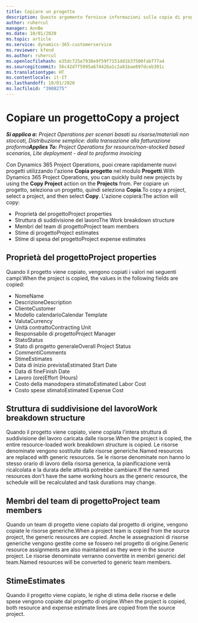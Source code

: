 ```yaml
---
title: Copiare un progetto
description: Questo argomento fornisce informazioni sulla copia di progetti in Dynamics 365 Project Operations.
author: ruhercul
manager: AnnBe
ms.date: 10/01/2020
ms.topic: article
ms.service: dynamics-365-customerservice
ms.reviewer: kfend
ms.author: ruhercul
ms.openlocfilehash: e35dc725e7938e9f59f7151dd1b37500fabf77a4
ms.sourcegitcommit: 56c42d7f5995a674426a1c2a81bae897dceb391c
ms.translationtype: HT
ms.contentlocale: it-IT
ms.lasthandoff: 10/01/2020
ms.locfileid: "3908275"
---
```

# <a name="copy-a-project"></a><span data-ttu-id="f5b5d-103">Copiare un progetto</span><span class="sxs-lookup"><span data-stu-id="f5b5d-103">Copy a project</span></span>

<span data-ttu-id="f5b5d-104">_**Si applica a:** Project Operations per scenari basati su risorse/materiali non stoccati, Distribuzione semplice: dalla transazione alla fatturazione proforma_</span><span class="sxs-lookup"><span data-stu-id="f5b5d-104">_**Applies To:** Project Operations for resource/non-stocked based scenarios, Lite deployment - deal to proforma invoicing_</span></span>

<span data-ttu-id="f5b5d-105">Con Dynamics 365 Project Operations, puoi creare rapidamente nuovi progetti utilizzando l'azione **Copia progetto** nel modulo **Progetti**.</span><span class="sxs-lookup"><span data-stu-id="f5b5d-105">With Dynamics 365 Project Operations, you can quickly build new projects by using the **Copy Project** action on the **Projects** from.</span></span> <span data-ttu-id="f5b5d-106">Per copiare un progetto, seleziona un progetto, quindi seleziona **Copia**.</span><span class="sxs-lookup"><span data-stu-id="f5b5d-106">To copy a project, select a project, and then select **Copy**.</span></span> <span data-ttu-id="f5b5d-107">L'azione copierà:</span><span class="sxs-lookup"><span data-stu-id="f5b5d-107">The action will copy:</span></span>

- <span data-ttu-id="f5b5d-108">Proprietà del progetto</span><span class="sxs-lookup"><span data-stu-id="f5b5d-108">Project properties</span></span>
- <span data-ttu-id="f5b5d-109">Struttura di suddivisione del lavoro</span><span class="sxs-lookup"><span data-stu-id="f5b5d-109">The Work breakdown structure</span></span>
- <span data-ttu-id="f5b5d-110">Membri del team di progetto</span><span class="sxs-lookup"><span data-stu-id="f5b5d-110">Project team members</span></span>
- <span data-ttu-id="f5b5d-111">Stime di progetto</span><span class="sxs-lookup"><span data-stu-id="f5b5d-111">Project estimates</span></span>
- <span data-ttu-id="f5b5d-112">Stime di spesa del progetto</span><span class="sxs-lookup"><span data-stu-id="f5b5d-112">Project expense estimates</span></span>

## <a name="project-properties"></a><span data-ttu-id="f5b5d-113">Proprietà del progetto</span><span class="sxs-lookup"><span data-stu-id="f5b5d-113">Project properties</span></span>

<span data-ttu-id="f5b5d-114">Quando il progetto viene copiato, vengono copiati i valori nei seguenti campi:</span><span class="sxs-lookup"><span data-stu-id="f5b5d-114">When the project is copied, the values in the following fields are copied:</span></span>

- <span data-ttu-id="f5b5d-115">Nome</span><span class="sxs-lookup"><span data-stu-id="f5b5d-115">Name</span></span>
- <span data-ttu-id="f5b5d-116">Descrizione</span><span class="sxs-lookup"><span data-stu-id="f5b5d-116">Description</span></span>
- <span data-ttu-id="f5b5d-117">Cliente</span><span class="sxs-lookup"><span data-stu-id="f5b5d-117">Customer</span></span>
- <span data-ttu-id="f5b5d-118">Modello calendario</span><span class="sxs-lookup"><span data-stu-id="f5b5d-118">Calendar Template</span></span>
- <span data-ttu-id="f5b5d-119">Valuta</span><span class="sxs-lookup"><span data-stu-id="f5b5d-119">Currency</span></span>
- <span data-ttu-id="f5b5d-120">Unità contratto</span><span class="sxs-lookup"><span data-stu-id="f5b5d-120">Contracting Unit</span></span>
- <span data-ttu-id="f5b5d-121">Responsabile di progetto</span><span class="sxs-lookup"><span data-stu-id="f5b5d-121">Project Manager</span></span>
- <span data-ttu-id="f5b5d-122">Stato</span><span class="sxs-lookup"><span data-stu-id="f5b5d-122">Status</span></span>
- <span data-ttu-id="f5b5d-123">Stato di progetto generale</span><span class="sxs-lookup"><span data-stu-id="f5b5d-123">Overall Project Status</span></span>
- <span data-ttu-id="f5b5d-124">Commenti</span><span class="sxs-lookup"><span data-stu-id="f5b5d-124">Comments</span></span>
- <span data-ttu-id="f5b5d-125">Stime</span><span class="sxs-lookup"><span data-stu-id="f5b5d-125">Estimates</span></span>
- <span data-ttu-id="f5b5d-126">Data di inizio prevista</span><span class="sxs-lookup"><span data-stu-id="f5b5d-126">Estimated Start Date</span></span>
- <span data-ttu-id="f5b5d-127">Data di fine</span><span class="sxs-lookup"><span data-stu-id="f5b5d-127">Finish Date</span></span>
- <span data-ttu-id="f5b5d-128">Lavoro (ore)</span><span class="sxs-lookup"><span data-stu-id="f5b5d-128">Effort (Hours)</span></span>
- <span data-ttu-id="f5b5d-129">Costo della manodopera stimato</span><span class="sxs-lookup"><span data-stu-id="f5b5d-129">Estimated Labor Cost</span></span>
- <span data-ttu-id="f5b5d-130">Costo spese stimato</span><span class="sxs-lookup"><span data-stu-id="f5b5d-130">Estimated Expense Cost</span></span>

## <a name="work-breakdown-structure"></a><span data-ttu-id="f5b5d-131">Struttura di suddivisione del lavoro</span><span class="sxs-lookup"><span data-stu-id="f5b5d-131">Work breakdown structure</span></span>

<span data-ttu-id="f5b5d-132">Quando il progetto viene copiato, viene copiata l'intera struttura di suddivisione del lavoro caricata dalle risorse.</span><span class="sxs-lookup"><span data-stu-id="f5b5d-132">When the project is copied, the entire resource-loaded work breakdown structure is copied.</span></span> <span data-ttu-id="f5b5d-133">Le risorse denominate vengono sostituite dalle risorse generiche.</span><span class="sxs-lookup"><span data-stu-id="f5b5d-133">Named resources are replaced with generic resources.</span></span> <span data-ttu-id="f5b5d-134">Se le risorse denominate non hanno lo stesso orario di lavoro della risorsa generica, la pianificazione verrà ricalcolata e la durata delle attività potrebbe cambiare.</span><span class="sxs-lookup"><span data-stu-id="f5b5d-134">If the named resources don't have the same working hours as the generic resource, the schedule will be recalculated and task durations may change.</span></span>

## <a name="project-team-members"></a><span data-ttu-id="f5b5d-135">Membri del team di progetto</span><span class="sxs-lookup"><span data-stu-id="f5b5d-135">Project team members</span></span>

<span data-ttu-id="f5b5d-136">Quando un team di progetto viene copiato dal progetto di origine, vengono copiate le risorse generiche.</span><span class="sxs-lookup"><span data-stu-id="f5b5d-136">When a project team is copied from the source project, the generic resources are copied.</span></span> <span data-ttu-id="f5b5d-137">Anche le assegnazioni di risorse generiche vengono gestite come se fossero nel progetto di origine.</span><span class="sxs-lookup"><span data-stu-id="f5b5d-137">Generic resource assignments are also maintained as they were in the source project.</span></span> <span data-ttu-id="f5b5d-138">Le risorse denominate verranno convertite in membri generici del team.</span><span class="sxs-lookup"><span data-stu-id="f5b5d-138">Named resources will be converted to generic team members.</span></span>

## <a name="estimates"></a><span data-ttu-id="f5b5d-139">Stime</span><span class="sxs-lookup"><span data-stu-id="f5b5d-139">Estimates</span></span>

<span data-ttu-id="f5b5d-140">Quando il progetto viene copiato, le righe di stima delle risorse e delle spese vengono copiate dal progetto di origine.</span><span class="sxs-lookup"><span data-stu-id="f5b5d-140">When the project is copied, both resource and expense estimate lines are copied from the source project.</span></span>